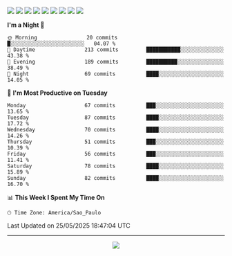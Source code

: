 <p>
  <img src="https://img.shields.io/badge/go-%2300ADD8.svg?style=for-the-badge&logo=go&logoColor=white">
  <img src="https://img.shields.io/badge/typescript-%23007ACC.svg?style=for-the-badge&logo=typescript&logoColor=white">
  <img src="https://img.shields.io/badge/node.js-6DA55F?style=for-the-badge&logo=node.js&logoColor=white">
  <img src="https://img.shields.io/badge/python-3670A0?style=for-the-badge&logo=python&logoColor=ffdd54">
  <img src="https://img.shields.io/badge/Laravel-FF2D20?style=for-the-badge&logo=laravel&logoColor=white">
  <img src="https://img.shields.io/badge/html5-%23E34F26.svg?style=for-the-badge&logo=html5&logoColor=white">
  <img src="https://img.shields.io/badge/css3-%231572B6.svg?style=for-the-badge&logo=css3&logoColor=white">
  <img src="https://img.shields.io/badge/tailwindcss-%2338B2AC.svg?style=for-the-badge&logo=tailwind-css&logoColor=white">
  <img src="https://img.shields.io/badge/AWS-%23FF9900.svg?style=for-the-badge&logo=amazon-aws&logoColor=white">
</p>

<!--START_SECTION:waka-->
**I'm a Night 🦉** 

```text
🌞 Morning                20 commits          █░░░░░░░░░░░░░░░░░░░░░░░░   04.07 % 
🌆 Daytime                213 commits         ███████████░░░░░░░░░░░░░░   43.38 % 
🌃 Evening                189 commits         ██████████░░░░░░░░░░░░░░░   38.49 % 
🌙 Night                  69 commits          ████░░░░░░░░░░░░░░░░░░░░░   14.05 % 
```
📅 **I'm Most Productive on Tuesday** 

```text
Monday                   67 commits          ███░░░░░░░░░░░░░░░░░░░░░░   13.65 % 
Tuesday                  87 commits          ████░░░░░░░░░░░░░░░░░░░░░   17.72 % 
Wednesday                70 commits          ████░░░░░░░░░░░░░░░░░░░░░   14.26 % 
Thursday                 51 commits          ███░░░░░░░░░░░░░░░░░░░░░░   10.39 % 
Friday                   56 commits          ███░░░░░░░░░░░░░░░░░░░░░░   11.41 % 
Saturday                 78 commits          ████░░░░░░░░░░░░░░░░░░░░░   15.89 % 
Sunday                   82 commits          ████░░░░░░░░░░░░░░░░░░░░░   16.70 % 
```


📊 **This Week I Spent My Time On** 

```text
🕑︎ Time Zone: America/Sao_Paulo
```


 Last Updated on 25/05/2025 18:47:04 UTC
<!--END_SECTION:waka-->

---
<p align="center">
  <img src="https://visitcount.itsvg.in/api?id=OrlatoDev&icon=0&color=12">
</p>
